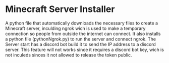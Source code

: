 <h1>Minecraft Server Installer</h1>
A python file that automatically downloads the necessary files to create a Minecraft server, inculding ngrok wich is used to make a temporary connection so people from outside the internet can connect. It also installs a python file (pythonNgrok.py) to run the server and connect ngrok. The Server start has a discord bot build it to send the IP address to a discord server. This feature will not works since it requires a discord bot key, wich is not inculeds sinces it not allowed to release the token public.
